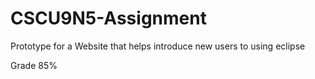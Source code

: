 # CSCU9N5-Assignment
Prototype for a Website that helps introduce new users to using eclipse

Grade 85%
